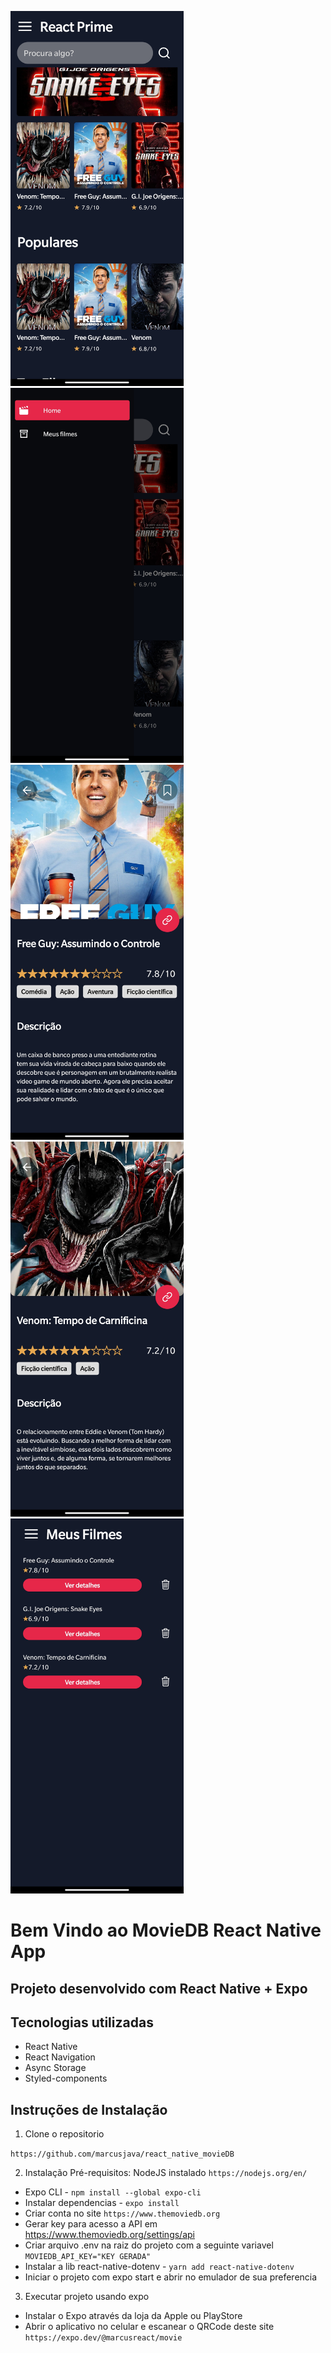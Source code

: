 <img src="assets/movie1.jpg" height=600/><img src="assets/movie2.jpg" height=600/><img src="assets/movie3.jpg" height=600/><img src="assets/movie4.jpg" height=600/><img src="assets/movie5.jpg" height=600/>

# Bem Vindo ao MovieDB React Native App

## Projeto desenvolvido com React Native + Expo

## Tecnologias utilizadas

- React Native
- React Navigation
- Async Storage
- Styled-components

## Instruções de Instalação

1. Clone o repositorio

`https://github.com/marcusjava/react_native_movieDB`

2. Instalação
   Pré-requisitos: NodeJS instalado `https://nodejs.org/en/`

- Expo CLI - `npm install --global expo-cli`
- Instalar dependencias - `expo install`
- Criar conta no site `https://www.themoviedb.org`
- Gerar key para acesso a API em https://www.themoviedb.org/settings/api
- Criar arquivo .env na raiz do projeto com a seguinte variavel `MOVIEDB_API_KEY="KEY GERADA"`
- Instalar a lib react-native-dotenv - `yarn add react-native-dotenv`
- Iniciar o projeto com expo start e abrir no emulador de sua preferencia

3. Executar projeto usando expo

- Instalar o Expo através da loja da Apple ou PlayStore
- Abrir o aplicativo no celular e escanear o QRCode deste site `https://expo.dev/@marcusreact/movie`
